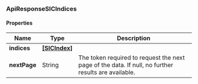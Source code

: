 
[//]: # (CLASS:ApiResponseSICIndices)

[//]: # (KIND:object)

### ApiResponseSICIndices

#### Properties

[//]: # (START_DEFINITION)

Name | Type | Description
------------ | ------------- | -------------
**indices** | [**[SICIndex]**](SICIndex.md) |  &nbsp;
**nextPage** | String | The token required to request the next page of the data. If null, no further results are available. &nbsp;

[//]: # (END_DEFINITION)


[//]: # (CONTAINED_CLASS:SICIndex)





